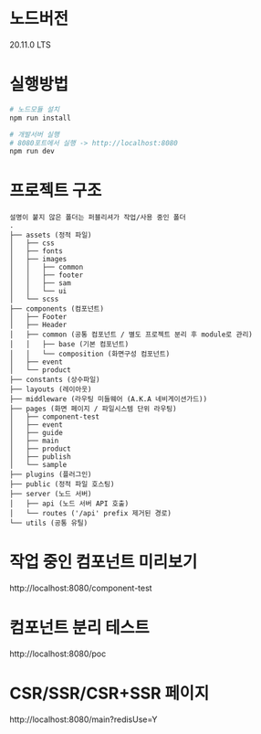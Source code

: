 # 노드버전

20.11.0 LTS

# 실행방법

```bash
# 노드모듈 설치
npm run install

# 개발서버 실행
# 8080포트에서 실행 -> http://localhost:8080
npm run dev
```

# 프로젝트 구조

```
설명이 붙지 않은 폴더는 퍼블리셔가 작업/사용 중인 폴더
.
├── assets (정적 파일)
│   ├── css
│   ├── fonts
│   ├── images
│   │   ├── common
│   │   ├── footer
│   │   ├── sam
│   │   └── ui
│   └── scss
├── components (컴포넌트)
│   ├── Footer
│   ├── Header
│   ├── common (공통 컴포넌트 / 별도 프로젝트 분리 후 module로 관리)
│   │   ├── base (기본 컴포넌트)
│   │   └── composition (화면구성 컴포넌트)
│   ├── event
│   └── product
├── constants (상수파일)
├── layouts (레이아웃)
├── middleware (라우팅 미들웨어 (A.K.A 네비게이션가드))
├── pages (화면 페이지 / 파일시스템 단위 라우팅)
│   ├── component-test
│   ├── event
│   ├── guide
│   ├── main
│   ├── product
│   ├── publish
│   └── sample
├── plugins (플러그인)
├── public (정적 파일 호스팅)
├── server (노드 서버)
│   ├── api (노드 서버 API 호출)
│   └── routes ('/api' prefix 제거된 경로)
└── utils (공통 유틸)

```

# 작업 중인 컴포넌트 미리보기

http://localhost:8080/component-test

# 컴포넌트 분리 테스트

http://localhost:8080/poc

# CSR/SSR/CSR+SSR 페이지

http://localhost:8080/main?redisUse=Y
